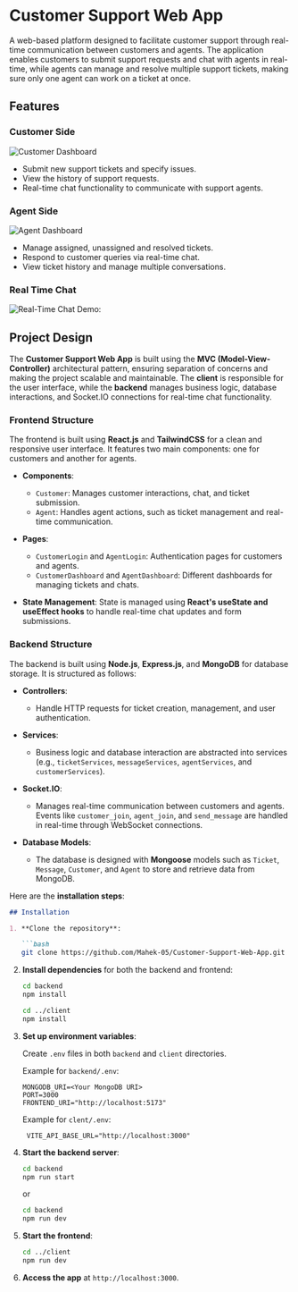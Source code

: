 # Customer Support Web App

A web-based platform designed to facilitate customer support through real-time communication between customers and agents. The application enables customers to submit support requests and chat with agents in real-time, while agents can manage and resolve multiple support tickets, making sure only one agent can work on a ticket at once.

## Features

### Customer Side
![Customer Dashboard](static/customer_login.gif)
- Submit new support tickets and specify issues.
- View the history of support requests.
- Real-time chat functionality to communicate with support agents.

### Agent Side
![Agent Dashboard](static/agent_login.gif)
- Manage assigned, unassigned and resolved tickets.
- Respond to customer queries via real-time chat.
- View ticket history and manage multiple conversations.

### Real Time Chat
![Real-Time Chat Demo:](static/real_time_chat.gif)

## Project Design

The **Customer Support Web App** is built using the **MVC (Model-View-Controller)** architectural pattern, ensuring separation of concerns and making the project scalable and maintainable. 
The **client** is responsible for the user interface, while the **backend** manages business logic, database interactions, and Socket.IO connections for real-time chat functionality.

### Frontend Structure

The frontend is built using **React.js** and **TailwindCSS** for a clean and responsive user interface. It features two main components: one for customers and another for agents.

- **Components**:
  - `Customer`: Manages customer interactions, chat, and ticket submission.
  - `Agent`: Handles agent actions, such as ticket management and real-time communication.

- **Pages**:
  - `CustomerLogin` and `AgentLogin`: Authentication pages for customers and agents.
  - `CustomerDashboard` and `AgentDashboard`: Different dashboards for managing tickets and chats.

- **State Management**: State is managed using **React's useState and useEffect hooks** to handle real-time chat updates and form submissions.

### Backend Structure

The backend is built using **Node.js**, **Express.js**, and **MongoDB** for database storage. It is structured as follows:

- **Controllers**: 
  - Handle HTTP requests for ticket creation, management, and user authentication.
  
- **Services**:
  - Business logic and database interaction are abstracted into services (e.g., `ticketServices`, `messageServices`, `agentServices`, and `customerServices`).
  
- **Socket.IO**: 
  - Manages real-time communication between customers and agents. Events like `customer_join`, `agent_join`, and `send_message` are handled in real-time through WebSocket connections.
  
- **Database Models**: 
  - The database is designed with **Mongoose** models such as `Ticket`, `Message`, `Customer`, and `Agent` to store and retrieve data from MongoDB.


Here are the **installation steps**:

```markdown
## Installation

1. **Clone the repository**:

   ```bash
   git clone https://github.com/Mahek-05/Customer-Support-Web-App.git
   ```

2. **Install dependencies** for both the backend and frontend:

   ```bash
   cd backend
   npm install

   cd ../client
   npm install
   ```

3. **Set up environment variables**:

   Create `.env` files in both `backend` and `client` directories.

   Example for `backend/.env`:
   ```plaintext
   MONGODB_URI=<Your MongoDB URI>
   PORT=3000
   FRONTEND_URI="http://localhost:5173"
   ```
   Example for `clent/.env`:
   ```plaintext
    VITE_API_BASE_URL="http://localhost:3000"
   ```



4. **Start the backend server**:

   ```bash
   cd backend
   npm run start
   ```
   or

    ```bash
   cd backend
   npm run dev
   ```

5. **Start the frontend**:

   ```bash
   cd ../client
   npm run dev
   ```

6. **Access the app** at `http://localhost:3000`.
```